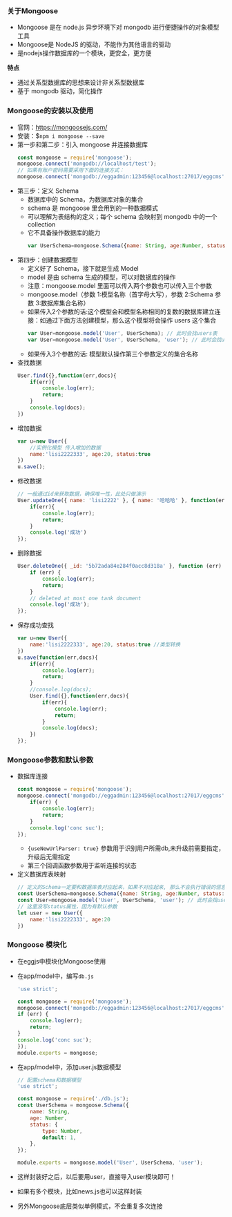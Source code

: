 ### 关于Mongoose

- Mongoose 是在 node.js 异步环境下对 mongodb 进行便捷操作的对象模型工具
- Mongoose是 NodeJS 的驱动，不能作为其他语言的驱动
- 是nodejs操作数据库的一个模块，更安全，更方便

**特点**

- 通过关系型数据库的思想来设计非关系型数据库
- 基于 mongodb 驱动，简化操作

### Mongoose的安装以及使用

- 官网：https://mongoosejs.com/
- 安装：$`npm i mongoose --save`
- 第一步和第二步：引入 mongoose 并连接数据库
    ```js
    const mongoose = require('mongoose');
    mongoose.connect('mongodb://localhost/test');
    // 如果有账户密码需要采用下面的连接方式：
    mongoose.connect('mongodb://eggadmin:123456@localhost:27017/eggcms');
    ```
- 第三步：定义 Schema
    * 数据库中的 Schema，为数据库对象的集合
    * schema 是 mongoose 里会用到的一种数据模式
    * 可以理解为表结构的定义；每个 schema 会映射到 mongodb 中的一个 collection
    * 它不具备操作数据库的能力
        ```js
        var UserSchema=mongoose.Schema({name: String, age:Number, status:'number' })
        ```
- 第四步：创建数据模型
    * 定义好了 Schema，接下就是生成 Model
    * model 是由 schema 生成的模型，可以对数据库的操作
    * 注意：mongoose.model 里面可以传入两个参数也可以传入三个参数
    * mongoose.model（参数 1:模型名称（首字母大写），参数 2:Schema 参数 3:数据库集合名称）
    * 如果传入2个参数的话:这个模型会和模型名称相同的复数的数据库建立连接：如通过下面方法创建模型，那么这个模型将会操作 users 这个集合
        ```js
        var User=mongoose.model('User', UserSchema); // 此时会找users表
        var User=mongoose.model('User', UserSchema, 'user'); // 此时会找user表
        ```
    * 如果传入3个参数的话: 模型默认操作第三个参数定义的集合名称
- 查找数据
    ```js
    User.find({},function(err,docs){
        if(err){
            console.log(err);
            return;
        }
        console.log(docs);
    })
    ```
- 增加数据
    ```js
    var u=new User({
        //实例化模型 传入增加的数据
        name:'lisi2222333', age:20, status:true
    })
    u.save();
    ```
- 修改数据
    ```js
    // 一般通过id来获取数据，确保唯一性，此处只做演示
    User.updateOne({ name: 'lisi2222' }, { name: '哈哈哈' }, function(err, res) {
        if(err){
            console.log(err);
            return;
        }
        console.log('成功')
    });
    ```
- 删除数据
    ```js
    User.deleteOne({ _id: '5b72ada84e284f0acc8d318a' }, function (err) {
        if (err) {
            console.log(err);
            return;
        }
        // deleted at most one tank document
        console.log('成功');
    });
    ```
- 保存成功查找
    ```js
    var u=new User({
        name:'lisi2222333', age:20, status:true //类型转换
    })
    u.save(function(err,docs){
        if(err){
            console.log(err);
            return;
        }
        //console.log(docs);
        User.find({},function(err,docs){
            if(err){
                console.log(err);
                return;
            }
            console.log(docs);
        })
    });
    ```

### Mongoose参数和默认参数

- 数据库连接
    ```js
    const mongoose = require('mongoose');
    mongoose.connect('mongodb://eggadmin:123456@localhost:27017/eggcms', {useNewUrlParser: true}, function(err) {
        if(err) {
            console.log(err);
            return;
        }
        console.log('conc suc');
    });
    ```
    * `{useNewUrlParser: true}` 参数用于识别用户所需db,未升级前需要指定，升级后无需指定
    * 第三个回调函数参数用于监听连接的状态
- 定义数据库表映射
    ```js
    // 定义的Schema一定要和数据库表对应起来，如果不对应起来, 那么不会执行错误的信息，这里给status指定默认参数
    const UserSchema=mongoose.Schema({name: String, age:Number, status:{type: Number, default: 1}})
    const User=mongoose.model('User', UserSchema, 'user'); // 此时会找user表
    // 这里没写status属性，因为有默认参数
    let user = new User({
        name:'lisi2222333', age:20
    })
    ```

### Mongoose 模块化

- 在eggjs中模块化Mongoose使用
- 在app/model中，编写`db.js`
    ```js
    'use strict';

    const mongoose = require('mongoose');
    mongoose.connect('mongodb://eggadmin:123456@localhost:27017/eggcms', { useNewUrlParser: true }, function(err) {
    if (err) {
        console.log(err);
        return;
    }
    console.log('conc suc');
    });
    module.exports = mongoose;
    ```
- 在app/model中，添加user.js数据模型
    ```js
    // 配置schema和数据模型
    'use strict';

    const mongoose = require('./db.js');
    const UserSchema = mongoose.Schema({
        name: String,
        age: Number,
        status: {
            type: Number,
            default: 1,
        },
    });

    module.exports = mongoose.model('User', UserSchema, 'user');
    ```

- 这样封装好之后，以后要用user，直接导入user模块即可！
- 如果有多个模块，比如news.js也可以这样封装
- 另外Mongoose底层类似单例模式，不会重复多次连接